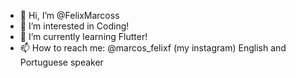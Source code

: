 - 👋 Hi, I’m @FelixMarcoss
- 👀 I’m interested in Coding! 
- 🌱 I’m currently learning Flutter!
- 📫 How to reach me: @marcos_felixf (my instagram)
English and Portuguese speaker
<!---
FelixMarcoss/FelixMarcoss is a ✨ special ✨ repository because its `README.md` (this file) appears on your GitHub profile.
You can click the Preview link to take a look at your changes.
--->
